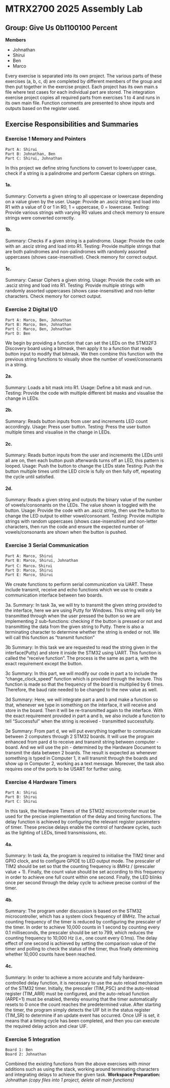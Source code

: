 # MTRX2700 2025 Assembly Lab
## Group: Give Us 0b1100100 Percent
**Members**
- Johnathan
- Shirui
- Ben
- Marco

Every exercise is separated into its own project. The various parts of these exercises (a, b, c, d) are completed by different members of the group and then put together in the exercise project. Each project has its own main.s file where test cases for each individual part are stored.
The integration exercise project copies all required parts from exercises 1 to 4 and runs in its own main file.
Function comments are presented to show inputs and outputs based on the register used.

## Exercise Responsibilities and Summaries
### Exercise 1 Memory and Pointers
```
Part A: Shirui
Part B: Johnathan, Ben
Part C: Shirui, Johnathan
```
In this project we define string functions to convert to lower/upper case, check if a string is a palindrome and perform Caesar ciphers on strings.

#### 1a.
Summary: 
Converts a given string to all uppercase or lowercase depending on a value given by the user. 
Usage:
Provide an .asciz string and load into R1 with a value of 0 or 1 in R0, 1 =  uppercase, 0 = lowercase.
Testing:
Provide various strings with varying R0 values and check memory to ensure strings were converted correctly.

#### 1b.
Summary: 
Checks if a given string is a palindrome.
Usage:
Provide the code with an .asciz string and load into R1.
Testing:
Provide multiple strings that are both palindromes and non-palindromes with randomly assorted uppercases (shows case-insensitive). Check memory for correct output.

#### 1c.
Summary: 
Caesar Ciphers a given string. 
Usage:
Provide the code with an .asciz string and load into R1.
Testing:
Provide multiple strings with randomly assorted uppercases (shows case-insensitive) and non-letter characters. Check memory for correct output.


### Exercise 2 Digital I/O
```
Part A: Marco, Ben, Johnathan
Part B: Marco, Ben, Johnathan
Part C: Marco, Ben, Johnathan
Part D: Ben
```
We begin by providing a function that can set the LEDs on the STM32F3 Discovery board using a bitmask, then apply it to a function that reads button input to modify that bitmask. We then combine this function with the previous string functions to visually show the number of vowel/consonants in a string.

#### 2a.
Summary: 
Loads a bit mask into R1.
Usage:
Define a bit mask and run.
Testing:
Provide the code with multiple different bit masks and visualise the change in LEDs.

#### 2b.
Summary: 
Reads button inputs from user and increments LED count accordingly.
Usage:
Press user button.
Testing:
Press the user button multiple times and visualise in the change in LEDs.

#### 2c.
Summary: 
Reads button inputs from the user and increments the LEDs until all are on, then each button push afterwards turns off an LED, this pattern is looped.
Usage:
Push the button to change the LEDs state
Testing:
Push the button multiple times until the LED circle is fully on then fully off, repeating the cycle until satisfied.

#### 2d.
Summary: 
Reads a given string and outputs the binary value of the number of vowels/consonants on the LEDs. The value shown is toggled with the button. 
Usage:
Provide the code with an .asciz string, then use the button to change the LED output to either vowel/consonant.
Testing:
Provide multiple strings with random uppercases (shows case-insensitive) and non-letter characters, then run the code and ensure the expected number of vowels/consonants are shown when the button is pushed.

### Exercise 3 Serial Communication
```
Part A: Marco, Shirui
Part B: Marco, Shirui, Johnathan
Part C: Marco，Shirui
Part D: Marco, Shirui
Part E: Marco, Shirui
```
We create functions to perform serial communication via UART. These include transmit, receive and echo functions which we use to create a communication interface between two boards.

3a. 
Summary: In task 3a, we will try to transmit the given string provided to the interface, here we are using Putty for Windows. This string will only be transmitted through when the user pressed the button so we are implementing 2 sub-functions: checking if the button is pressed or not and transmitting the data from the given string to Putty. There is also a terminating character to determine whether the string is ended or not. We will call this function as “transmit function”

3b
Summary: In this task we are requested to read the string given in the interface(Putty) and store it inside the STM32 using UART. This function is called the “receive function”. The process is the same as part a, with the exact requirement except the button. 

3c
Summary: In this part, we will modify our code in part a to include the “change_clock_speed” function which is provided through the lecture. This function is made so that the frequency of the board is multiplied by 6 times. Therefore, the baud rate needed to be changed to the new value as well.

3d
Summary: Here, we will integrate part a and b and make a function so that, whenever we type in something on the interface, it will receive and store in the board. Then it will be re-transmitted again to the interface. With the exact requirement provided in part a and b, we also include a function to tell “Successful” when the string is received - transmitted successfully. 

3e
Summary: From part d, we will put everything together to communicate between 2 computers through 2 STM32 boards. It will use the program enhanced from pard d to receive and transmit string between computer - board. And we will use the pin - determined by the Hardware Document to transmit the data between 2 boards. The result is expected as whenever something is typed in Computer 1, it will transmit through the boards and show up in Computer 2, working as a text message. Moreover, the task also requires one of the ports to be USART for further using. 


### Exercise 4 Hardware Timers
```
Part A: Shirui
Part B: Shirui
Part C: Shirui
```
In this task, the Hardware Timers of the STM32 microcontroller must be used for the precise implementation of the delay and timing functions. The delay function is achieved by configuring the relevant register parameters of timer. These precise delays enable the control of hardware cycles, such as the lighting of LEDs, timed transmissions, etc.
#### 4a.
Summary: 
In task 4a, the program is required to initialise the TIM2 timer and GPIO clock, and to configure GPIOE to LED output mode. The prescaler of TIM2 should be set so that the counting frequency is 8MHz / (prescaler value + 1). Finally, the count value should be set according to this frequency in order to achieve one full count within one second. Finally, the LED blinks once per second through the delay cycle to achieve precise control of the timer.

#### 4b.
Summary: 
The program under discussion is based on the STM32 microcontroller, which has a system clock frequency of 8MHz. The actual counting frequency of the timer is reduced by configuring the prescaler of the timer. In order to achieve 10,000 counts in 1 second by counting every 0.1 milliseconds, the prescaler should be set to 799, which reduces the counting frequency to 10,000 Hz (i.e., one count every 0.1ms). The delay effect of one second is achieved by setting the comparison value of the timer and polling to check the status of the timer, thus finally determining whether 10,000 counts have been reached.


#### 4c.
Summary: 
In order to achieve a more accurate and fully hardware-controlled delay function, it is necessary to use the auto reload mechanism of the STM32 timer. Initially, the prescaler (TIM_PSC) and the auto-reload register (TIM_ARR) must be configured, and the auto-reload function (ARPE=1) must be enabled, thereby ensuring that the timer automatically resets to 0 once the count reaches the predetermined value. After starting the timer, the program simply detects the UIF bit in the status register (TIM_SR) to determine if an update event has occurred. Once UIF is set, it means that a timing cycle has been completed, and then you can execute the required delay action and clear UIF.



### Exercise 5 Integration
```
Board 1: Ben
Board 2: Johnathan
```
Combined the existing functions from the above exercises with minor additions such as using the stack, working around terminating characters and integrating delays to achieve the given task.
**Workspace Preparation:** Johnathan
*(copy files into 1 project, delete all main functions)*

